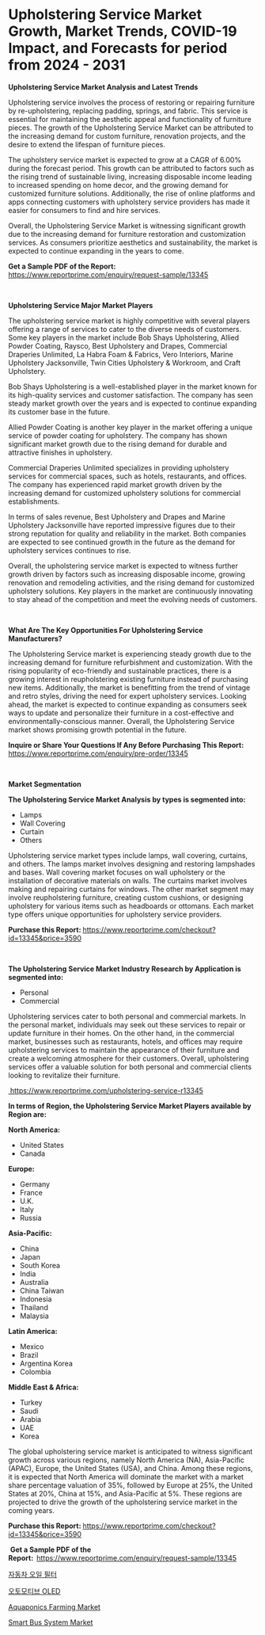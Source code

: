 <p><h1>Upholstering Service Market Growth, Market Trends, COVID-19 Impact, and Forecasts for period from 2024 - 2031</h1></p><p><strong>Upholstering Service Market Analysis and Latest Trends</strong></p>
<p><p>Upholstering service involves the process of restoring or repairing furniture by re-upholstering, replacing padding, springs, and fabric. This service is essential for maintaining the aesthetic appeal and functionality of furniture pieces. The growth of the Upholstering Service Market can be attributed to the increasing demand for custom furniture, renovation projects, and the desire to extend the lifespan of furniture pieces.</p><p>The upholstery service market is expected to grow at a CAGR of 6.00% during the forecast period. This growth can be attributed to factors such as the rising trend of sustainable living, increasing disposable income leading to increased spending on home decor, and the growing demand for customized furniture solutions. Additionally, the rise of online platforms and apps connecting customers with upholstery service providers has made it easier for consumers to find and hire services.</p><p>Overall, the Upholstering Service Market is witnessing significant growth due to the increasing demand for furniture restoration and customization services. As consumers prioritize aesthetics and sustainability, the market is expected to continue expanding in the years to come.</p></p>
<p><strong>Get a Sample PDF of the Report:&nbsp;</strong> <a href="https://www.reportprime.com/enquiry/request-sample/13345">https://www.reportprime.com/enquiry/request-sample/13345</a></p>
<p>&nbsp;</p>
<p><strong>Upholstering Service Major Market Players</strong></p>
<p><p>The upholstering service market is highly competitive with several players offering a range of services to cater to the diverse needs of customers. Some key players in the market include Bob Shays Upholstering, Allied Powder Coating, Raysco, Best Upholstery and Drapes, Commercial Draperies Unlimited, La Habra Foam & Fabrics, Vero Interiors, Marine Upholstery Jacksonville, Twin Cities Upholstery & Workroom, and Craft Upholstery.</p><p>Bob Shays Upholstering is a well-established player in the market known for its high-quality services and customer satisfaction. The company has seen steady market growth over the years and is expected to continue expanding its customer base in the future.</p><p>Allied Powder Coating is another key player in the market offering a unique service of powder coating for upholstery. The company has shown significant market growth due to the rising demand for durable and attractive finishes in upholstery.</p><p>Commercial Draperies Unlimited specializes in providing upholstery services for commercial spaces, such as hotels, restaurants, and offices. The company has experienced rapid market growth driven by the increasing demand for customized upholstery solutions for commercial establishments.</p><p>In terms of sales revenue, Best Upholstery and Drapes and Marine Upholstery Jacksonville have reported impressive figures due to their strong reputation for quality and reliability in the market. Both companies are expected to see continued growth in the future as the demand for upholstery services continues to rise.</p><p>Overall, the upholstering service market is expected to witness further growth driven by factors such as increasing disposable income, growing renovation and remodeling activities, and the rising demand for customized upholstery solutions. Key players in the market are continuously innovating to stay ahead of the competition and meet the evolving needs of customers.</p></p>
<p>&nbsp;</p>
<p><strong>What Are The Key Opportunities For Upholstering Service Manufacturers?</strong></p>
<p><p>The Upholstering Service market is experiencing steady growth due to the increasing demand for furniture refurbishment and customization. With the rising popularity of eco-friendly and sustainable practices, there is a growing interest in reupholstering existing furniture instead of purchasing new items. Additionally, the market is benefitting from the trend of vintage and retro styles, driving the need for expert upholstery services. Looking ahead, the market is expected to continue expanding as consumers seek ways to update and personalize their furniture in a cost-effective and environmentally-conscious manner. Overall, the Upholstering Service market shows promising growth potential in the future.</p></p>
<p><strong>Inquire or Share Your Questions If Any Before Purchasing This Report:</strong> <a href="https://www.reportprime.com/enquiry/pre-order/13345">https://www.reportprime.com/enquiry/pre-order/13345</a></p>
<p>&nbsp;</p>
<p><strong>Market Segmentation</strong></p>
<p><strong>The Upholstering Service Market Analysis by types is segmented into:</strong></p>
<p><ul><li>Lamps</li><li>Wall Covering</li><li>Curtain</li><li>Others</li></ul></p>
<p><p>Upholstering service market types include lamps, wall covering, curtains, and others. The lamps market involves designing and restoring lampshades and bases. Wall covering market focuses on wall upholstery or the installation of decorative materials on walls. The curtains market involves making and repairing curtains for windows. The other market segment may involve reupholstering furniture, creating custom cushions, or designing upholstery for various items such as headboards or ottomans. Each market type offers unique opportunities for upholstery service providers.</p></p>
<p><strong>Purchase this Report:&nbsp;</strong><a href="https://www.reportprime.com/checkout?id=13345&price=3590">https://www.reportprime.com/checkout?id=13345&price=3590</a></p>
<p>&nbsp;</p>
<p><strong>The Upholstering Service Market Industry Research by Application is segmented into:</strong></p>
<p><ul><li>Personal</li><li>Commercial</li></ul></p>
<p><p>Upholstering services cater to both personal and commercial markets. In the personal market, individuals may seek out these services to repair or update furniture in their homes. On the other hand, in the commercial market, businesses such as restaurants, hotels, and offices may require upholstering services to maintain the appearance of their furniture and create a welcoming atmosphere for their customers. Overall, upholstering services offer a valuable solution for both personal and commercial clients looking to revitalize their furniture.</p></p>
<p><a href="https://www.reportprime.com/upholstering-service-r13345">&nbsp;https://www.reportprime.com/upholstering-service-r13345</a></p>
<p><strong>In terms of Region, the Upholstering Service Market Players available by Region are:</strong></p>
<p>
    <p> <strong> North America: </strong>
        <ul>
            <li>United States</li>
            <li>Canada</li>
        </ul>
        </p> 
    <p> <strong> Europe: </strong>
        <ul>
            <li>Germany</li>
            <li>France</li>
            <li>U.K.</li>
            <li>Italy</li>
            <li>Russia</li>
        </ul>
        </p> 
    <p> <strong> Asia-Pacific: </strong>
        <ul>
            <li>China</li>
            <li>Japan</li>
            <li>South Korea</li>
            <li>India</li>
            <li>Australia</li>
            <li>China Taiwan</li>
            <li>Indonesia</li>
            <li>Thailand</li>
            <li>Malaysia</li>
        </ul>
        </p> 
    <p> <strong> Latin America: </strong>
        <ul>
            <li>Mexico</li>
            <li>Brazil</li>
            <li>Argentina Korea</li>
            <li>Colombia</li>
        </ul>
        </p> 
    <p> <strong> Middle East & Africa: </strong>
        <ul>
            <li>Turkey</li>
            <li>Saudi</li>
            <li>Arabia</li>
            <li>UAE</li>
            <li>Korea</li>
        </ul>
    </p>
    </p>
<p><p>The global upholstering service market is anticipated to witness significant growth across various regions, namely North America (NA), Asia-Pacific (APAC), Europe, the United States (USA), and China. Among these regions, it is expected that North America will dominate the market with a market share percentage valuation of 35%, followed by Europe at 25%, the United States at 20%, China at 15%, and Asia-Pacific at 5%. These regions are projected to drive the growth of the upholstering service market in the coming years.</p></p>
<p><strong>Purchase this Report: </strong><a href="https://www.reportprime.com/checkout?id=13345&price=3590">https://www.reportprime.com/checkout?id=13345&price=3590</a></p>
<p>&nbsp;<strong>Get a Sample PDF of the Report:&nbsp;&nbsp;</strong><a href="https://www.reportprime.com/enquiry/request-sample/13345">https://www.reportprime.com/enquiry/request-sample/13345</a></p>
<p><strong></strong></p>
<p><p><a href="https://github.com/WilburKihn5676/Market-Research-Report-List-1/blob/main/197996722428.md">자동차 오일 필터</a></p><p><a href="https://github.com/wallacBahrtyinger567686/Market-Research-Report-List-1/blob/main/128447622429.md">오토모티브 OLED</a></p><p><a href="https://github.com/jodemen/Market-Research-Report-List-2/blob/main/aquaponics-farming-market.md">Aquaponics Farming Market</a></p><p><a href="https://github.com/Sarissaschmalingtr6fz2739/Market-Research-Report-List-2/blob/main/smart-bus-system-market.md">Smart Bus System Market</a></p></p>